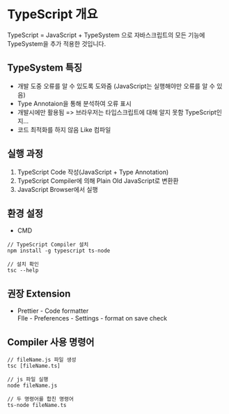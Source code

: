# TypeScript 개요

TypeScript = JavaScript + TypeSystem 으로 자바스크립트의 모든 기능에 TypeSystem을 추가 적용한 것입니다.

## TypeSystem 특징

- 개발 도중 오류를 알 수 있도록 도와줌 (JavaScript는 실행해야만 오류를 알 수 있음)
- Type Annotaion을 통해 분석하여 오류 표시
- 개발시에만 활용됨 => 브라우저는 타입스크립트에 대해 알지 못함 TypeScript인지...
- 코드 최적화를 하지 않음 Like 컴파일

## 실행 과정

1. TypeScript Code 작성(JavaScript + Type Annotation)
2. TypeScript Compiler에 의해 Plain Old JavaScript로 변환환
3. JavaScript Browser에서 실행

## 환경 설정

- CMD

```
// TypeScript Compiler 설치
npm install -g typescript ts-node

// 설치 확인
tsc --help
```

## 권장 Extension

- Prettier - Code formatter  
  FIle - Preferences - Settings - format on save check

## Compiler 사용 명령어

```
// fileName.js 파일 생성
tsc [fileName.ts]

// js 파일 실행
node fileName.js

// 두 명령어를 합친 명령어
ts-node fileName.ts
```
